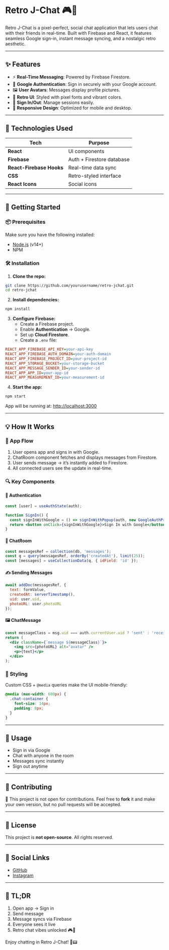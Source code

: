 # Retro J-Chat 🎮💬

Retro J-Chat is a pixel-perfect, social chat application that lets users chat with their friends in real-time. Built with Firebase and React, it features seamless Google sign-in, instant message syncing, and a nostalgic retro aesthetic.

---

## ✨ Features

- ⚡ **Real-Time Messaging**: Powered by Firebase Firestore.
- 🔐 **Google Authentication**: Sign in securely with your Google account.
- 🖼️ **User Avatars**: Messages display profile pictures.
- 🎨 **Retro UI**: Styled with pixel fonts and vibrant colors.
- 🔄 **Sign In/Out**: Manage sessions easily.
- 📱 **Responsive Design**: Optimized for mobile and desktop.

---

## 🧰 Technologies Used

| Tech               | Purpose                               |
|--------------------|----------------------------------------|
| **React**          | UI components                         |
| **Firebase**       | Auth + Firestore database             |
| **React-Firebase Hooks** | Real-time data sync             |
| **CSS**            | Retro-styled interface                |
| **React Icons**    | Social icons                         |

---

## 🚀 Getting Started

### 📦 Prerequisites

Make sure you have the following installed:

- [Node.js](https://nodejs.org/) (v14+)
- NPM

### 🛠️ Installation

1. **Clone the repo:**
```bash
git clone https://github.com/yourusername/retro-jchat.git
cd retro-jchat
```

2. **Install dependencies:**
```bash
npm install
```

3. **Configure Firebase:**
   - Create a Firebase project.
   - Enable **Authentication** → Google.
   - Set up **Cloud Firestore**.
   - Create a `.env` file:

```ini
REACT_APP_FIREBASE_API_KEY=your-api-key
REACT_APP_FIREBASE_AUTH_DOMAIN=your-auth-domain
REACT_APP_FIREBASE_PROJECT_ID=your-project-id
REACT_APP_STORAGE_BUCKET=your-storage-bucket
REACT_APP_MESSAGE_SENDER_ID=your-sender-id
REACT_APP_APP_ID=your-app-id
REACT_APP_MEASUREMENT_ID=your-measurement-id
```

4. **Start the app:**
```bash
npm start
```

App will be running at: [http://localhost:3000](http://localhost:3000)

---

## 💡 How It Works

### 🔁 App Flow

1. User opens app and signs in with Google.
2. ChatRoom component fetches and displays messages from Firestore.
3. User sends message → it’s instantly added to Firestore.
4. All connected users see the update in real-time.

### 🔍 Key Components

#### 🔐 Authentication
```jsx
const [user] = useAuthState(auth);
```
```jsx
function SignIn() {
  const signInWithGoogle = () => signInWithPopup(auth, new GoogleAuthProvider());
  return <button onClick={signInWithGoogle}>Sign In with Google</button>;
}
```

#### 💬 ChatRoom
```jsx
const messagesRef = collection(db, 'messages');
const q = query(messagesRef, orderBy('createdAt'), limit(25));
const [messages] = useCollectionData(q, { idField: 'id' });
```

#### ✍️ Sending Messages
```jsx
await addDoc(messagesRef, {
  text: formValue,
  createdAt: serverTimestamp(),
  uid: user.uid,
  photoURL: user.photoURL
});
```

#### 🖼️ ChatMessage
```jsx
const messageClass = msg.uid === auth.currentUser.uid ? 'sent' : 'received';
return (
  <div className={`message ${messageClass}`}>
    <img src={photoURL} alt="avatar" />
    <p>{text}</p>
  </div>
);
```

### 🎨 Styling
Custom CSS + `@media` queries make the UI mobile-friendly:
```css
@media (max-width: 600px) {
  .chat-container {
    font-size: 14px;
    padding: 8px;
  }
}
```

---

## 📱 Usage

- Sign in via Google
- Chat with anyone in the room
- Messages sync instantly
- Sign out anytime

---

## 🛑 Contributing

🚫 This project is not open for contributions. Feel free to **fork** it and make your own version, but no pull requests will be accepted.

---

## 📜 License

This project is **not open-source**. All rights reserved.

---

## 🔗 Social Links

- [GitHub](#)
- [Instagram](#)

---

## 🔄 TL;DR

1. Open app → Sign in
2. Send message
3. Message syncs via Firebase
4. Everyone sees it live
5. Retro chat vibes unlocked 🎮💬

Enjoy chatting in Retro J-Chat! 👾📟

